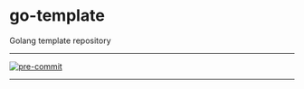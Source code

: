 # go-template
Golang template repository

---

[![pre-commit](https://img.shields.io/badge/pre--commit-enabled-brightgreen?logo=pre-commit)](https://github.com/pre-commit/pre-commit)

---
